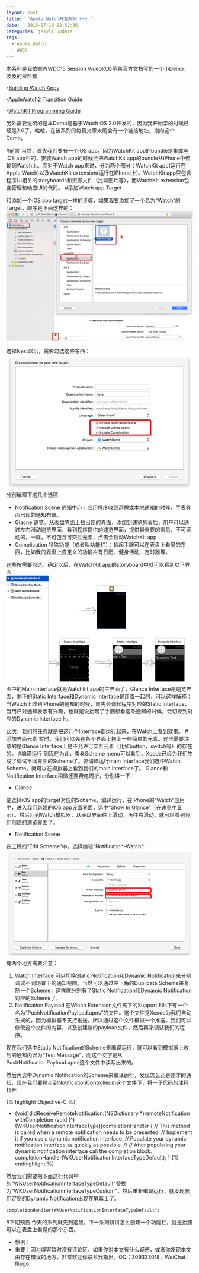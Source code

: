 ```yaml
---
layout: post
title:  "Apple Watch开发系列（一）"
date:   2015-07-16 22:52:36
categories: jekyll update
tags:
  - Apple Watch
  - WWDC
---
```


本系列是我依据WWDC15 Session Video以及苹果官方文档写的一个小Demo，涉及的资料有

-[Building Watch Apps](https://developer.apple.com/videos/wwdc/2015/?id=108)

-[AppleWatch2 Transition Guide](https://developer.apple.com/library/prerelease/watchos/documentation/General/Conceptual/AppleWatch2TransitionGuide/index.html)

-[WatchKit Programming Guide](https://developer.apple.com/library/prerelease/watchos/documentation/General/Conceptual/WatchKitProgrammingGuide/index.html)

另外需要说明的是本Demo是基于Watch OS 2.0开发的，因为我开始学的时候已经是2.0了，哈哈。在该系列的每篇文章末尾会有一个链接地址，指向这个Demo。

#前言
当然，首先我们要有一个iOS app，因为WatchKit app的bundle是集成与iOS app中的，安装Watch app的时候会把WatchKit app的bundle从iPhone中传输到Watch上。而对于Watch app来说，分为两个部分：WatchKit app(运行在Apple Watch)以及WatchKit extension(运行在iPhone上)。WatchKit app只包含程序UI相关的storyboards和资源文件（比如图片等），而WatchKit extension包含管理和响应UI的代码。
#添加Watch app Target

和添加一个iOS app target一样的步骤，如果我要添加了一个名为“Watch”的Target，顺序是下面这样的：
![](/assets/2015/img-watchdemo-1.png)

选择Next以后，需要勾选这些东西：
![](/assets/2015/img-watchdemo-2.png)
分别解释下这几个选项

- Notification Scene 通知中心：应用程序收到远程或本地通知的时候，手表界面出现的通知布景。
- Glacne 速览。从表盘界面上拉出现的界面，添加到速览列表后，用户可以通过左右滑动速览界面，看到程序提供的速览界面，提供最重要的信息，不可滚动的，一屏，不可包含可交互元素，点击会启动WatchKit app
- Complication 特殊功能（或者叫功能栏）：抬起手腕可以在表盘上看见的东西，比如我的表盘上自定义的功能栏有日历、健身活动、定时器等。

这些按需要勾选，确定以后，在WatchKit app的storyboard中就可以看到以下界面：
![](/assets/2015/img-watchdemo-3.png)
图中的Main interface就是Watchkit app的主界面了，Glance Interface是速览界面，剩下的Static Interface和Dynamic Interface是连着一起的，可以这样解释：当Watch上收到iPhone的通知的时候，首先会调起程序对应的Static Interface，当用户对通知表示有兴趣，也就是说抬起了手腕想看这条通知的时候，会切换到对应的Dynamic Interface上。

此次，我们的任务就是把这几个Interface都运行起来，在Watch上看到效果。
#添加界面元素
暂时，我们可以先在各个界面上拖上一些简单的元素。这里需要注意的是Glance Interface上是不允许可交互元素（比如button，switch等）的存在的。
#编译运行
到现在为止，查看Scheme menu可以看到，Xcode已经为我们生成了调试不同界面的Scheme了。要编译运行main Interface我们选中Watch Scheme，就可以在模拟器上看到我们的main Interface了。
Glance和Notification Interface稍微还要费电周折，分别讲一下：

- Glance

要选择iOS app的target对应的Scheme，编译运行，在iPhone的“Watch”应用中，进入我们新建的iOS app设置界面，选中“Show In Glance”（在速览中显示）。然后回到Watch模拟器，从表盘界面往上滑动，再往右滑动，就可以看到我们创建的速览界面了。

- Notification Scene

在工程的“Edit Scheme”中，选择编辑“Notification-Watch”:
![]( /assets/2015/img-watchdemo-4.png)
有两个地方需要注意：

1. Watch Interface 可以切换Static Notification和Dynamic Notification来分别调试不同场景下的通知视图。当然可以通过左下角的Duplicate Scheme来复制一个Scheme，这样就分别有了Static Notification和Dynamic Notification对应的Scheme了。
2. Notification Payload 在Watch Extension文件夹下的Support Fils下有一个名为“PushNotificationPayload.apns”的文件。这个文件是Xcode为我们自动生成的，因为模拟器不支持推送，所以通过这个文件模拟一个推送。我们可以修改这个文件的内容，以及创建新的payload文件，然后再来调试我们的程序。

现在我们选中Static Notification的Scheme来编译运行，就可以看到模拟器上收到的通知内容为“Test Message”，而这个文字是从PushNotificationPayload.apns这个文件中读写出来的。

然后再选中Dynamic Notification的Scheme来编译运行，发现怎么还是刚才的通知，现在我们要移步到NotificationController.m这个文件下，将一下代码的注释打开



{% highlight Objective-C %}
- (void)didReceiveRemoteNotification:(NSDictionary *)remoteNotification withCompletion:(void (^)(WKUserNotificationInterfaceType))completionHandler {
    // This method is called when a remote notification needs to be presented.
    // Implement it if you use a dynamic notification interface.
    // Populate your dynamic notification interface as quickly as possible.
    //
    // After populating your dynamic notification interface call the completion block.
    completionHandler(WKUserNotificationInterfaceTypeDefault);
}
{% endhighlight %}

然后我们需要把下面这行代码中的"WKUserNotificationInterfaceTypeDefault"替换为"WKUserNotificationInterfaceTypeCustom"，然后重新编译运行，就发现我们定制的Dynamic Notification出现在屏幕上了。
	    			
	completionHandler(WKUserNotificationInterfaceTypeDefault);


#下期预告
今天的系列就先到这里，下一系列讲讲怎么创建一个功能栏，就是抬腕可以在表盘上看见的那个东西。

- 惯例：
- 重要：因为博客暂时没有评论区，如果你对本文有什么疑惑，或者你发现本文由存在错误的地方，非常欢迎你联系我指出。QQ：309333018，WeiChat：flipgo








